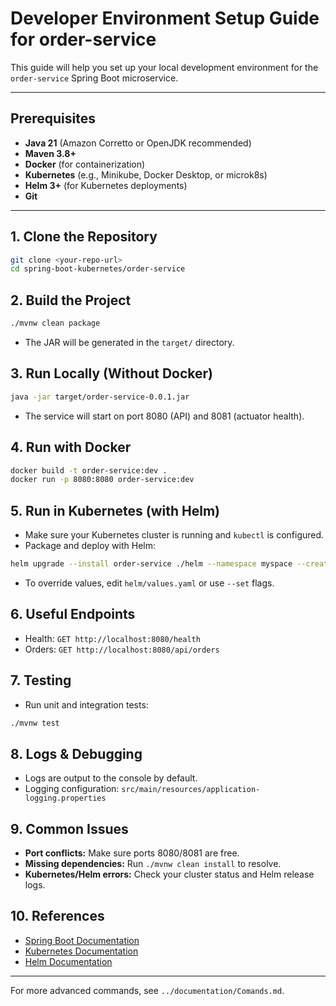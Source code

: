 # Developer Environment Setup Guide for order-service

This guide will help you set up your local development environment for the `order-service` Spring Boot microservice.

---

## Prerequisites
- **Java 21** (Amazon Corretto or OpenJDK recommended)
- **Maven 3.8+**
- **Docker** (for containerization)
- **Kubernetes** (e.g., Minikube, Docker Desktop, or microk8s)
- **Helm 3+** (for Kubernetes deployments)
- **Git**

---

## 1. Clone the Repository
```sh
git clone <your-repo-url>
cd spring-boot-kubernetes/order-service
```

## 2. Build the Project
```sh
./mvnw clean package
```
- The JAR will be generated in the `target/` directory.

## 3. Run Locally (Without Docker)
```sh
java -jar target/order-service-0.0.1.jar
```
- The service will start on port 8080 (API) and 8081 (actuator health).

## 4. Run with Docker
```sh
docker build -t order-service:dev .
docker run -p 8080:8080 order-service:dev
```

## 5. Run in Kubernetes (with Helm)
- Make sure your Kubernetes cluster is running and `kubectl` is configured.
- Package and deploy with Helm:
```sh
helm upgrade --install order-service ./helm --namespace myspace --create-namespace
```
- To override values, edit `helm/values.yaml` or use `--set` flags.

## 6. Useful Endpoints
- Health: `GET http://localhost:8080/health`
- Orders: `GET http://localhost:8080/api/orders`

## 7. Testing
- Run unit and integration tests:
```sh
./mvnw test
```

## 8. Logs & Debugging
- Logs are output to the console by default.
- Logging configuration: `src/main/resources/application-logging.properties`

## 9. Common Issues
- **Port conflicts:** Make sure ports 8080/8081 are free.
- **Missing dependencies:** Run `./mvnw clean install` to resolve.
- **Kubernetes/Helm errors:** Check your cluster status and Helm release logs.

## 10. References
- [Spring Boot Documentation](https://spring.io/projects/spring-boot)
- [Kubernetes Documentation](https://kubernetes.io/docs/)
- [Helm Documentation](https://helm.sh/docs/)

---
For more advanced commands, see `../documentation/Comands.md`.

